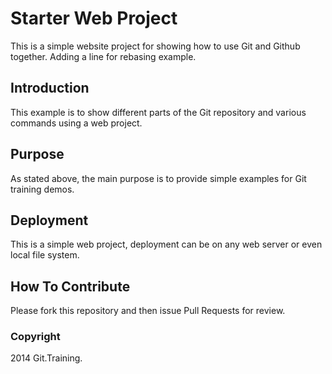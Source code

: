 # Starter Web Project

This is a simple website project for 
showing how to use Git and Github together. Adding a line for rebasing example.

## Introduction

This example is to show different parts of the Git repository and various
commands using a web project.

## Purpose

As stated above, the main purpose is to
provide simple examples for Git training
demos.

## Deployment

This is a simple web project, deployment
can be on any web server or even local
file system.

## How To Contribute

Please fork this repository and then issue Pull Requests
for review.

### Copyright

2014 Git.Training.